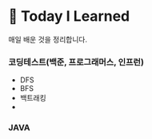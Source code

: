 # 📂 Today I Learned

매일 배운 것을 정리합니다.

### 코딩테스트(백준, 프로그래머스, 인프런)
  - DFS
  - BFS
  - 백트래킹
  -
  
### JAVA
